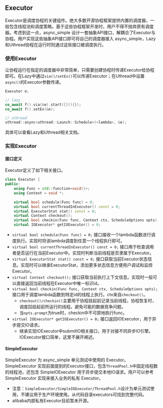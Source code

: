 ## Executor

Executor是调度协程的关键组件。绝大多数开源协程框架提供内置的调度器，一般包含线程池和调度策略。基于这些协程框架开发时，用户不得不抛弃原有调度器。考虑到这一点，async_simple 设计一套抽象API接口，解耦合了Executor与协程。用户实现这些抽象API接口即可将自己的调度器接入 async_simple，Lazy和Uthread协程在运行时则通过这些接口被调度执行。

### 使用Executor

让协程运行在指定的调度器中非常简单，只需要创建协程时传递Executor给协程即可。在Lazy中通过`via()/setEx()`可以传递Executor；在Uthread中设置`async()`的Executor参数传递。

```c++
Executor e;

// lazy
co_await f().via(&e).start([](){});
co_await f().setEx(&e);

// uthread
uthread::async<uthread::Launch::Schedule>(<lambda>, &e);
```

具体可以查看Lazy和Uthread相关文档。

### 实现Executor

#### 接口定义

Executor定义了如下相关接口。

```c++
class Executor {
public:
    using Func = std::function<void()>;
    using Context = void *;
    
    virtual bool schedule(Func func) = 0;
    virtual bool currentThreadInExecutor() const = 0;
    virtual ExecutorStat stat() const = 0;
    virtual Context checkout();
    virtual bool checkin(Func func, Context ctx, ScheduleOptions opts);
    virtual IOExecutor* getIOExecutor() = 0;
```

- `virtual bool schedule(Func func) = 0;` 接口接收一个lambda函数进行调度执行。实现时将该lambda调度到任意一个线程执行即可。
- `virtual bool currentThreadInExecutor() const = 0;` 接口用于检查调用者是否运行在当前Executor中。实现时判断当前线程是否隶属于Executor。
- `virtual ExecutorStat stat() const = 0;` 接口获取当前Executor状态信息。实现时可以继承ExecutorStat，添加更多状态信息方便用户调试和监控Executor。
- `virtual Context checkout();` 接口获取当前执行上下文信息。实现时一般可以直接返回当前线程在Executor中唯一标识id。
- `virtual bool checkin(Func func, Context ctx, ScheduleOptions opts);` 接口用于调度lambda函数到特定id的线程上执行。ctx来自`checkout()`。
  - `checkout()/checkin()`主要用于协程挂起前记录当前线程，协程恢复时，调度回挂起前所运行的线程。避免可能的数据竞争问题。
  - 当`opts.prompt`为true时，checkin中不可原地执行func。
- `virtual IOExecutor* getIOExecutor() = 0;` 接口返回IOExecutor，用于异步提交IO请求。
  - 继承实现IOExecutor中submitIO相关接口，用于对接不同异步IO引擎。IOExecutor接口简单，这里不展开阐述。

#### SimpleExecutor

SimpleExecutor 为 async_simple 单元测试中使用的 Executor。SimpleExecutor 实现前面提到的Executor接口，包含`ThreadPool.h`中固定线程数的线程池，还包含 SimpleIOExecutor 用于异步提交本地IO请求。用户可以参考 SimpleExecutor 实现来接入业务的私有 Executor。

- 注意：`SimpleExecutor/SimpleIOExecutor/ThreadPool.h`设计为单元测试使用，不建议用于生产环境使用。从代码目录executors可找到完整代码。
- alibaba内部私有Executor目前暂未开源。

